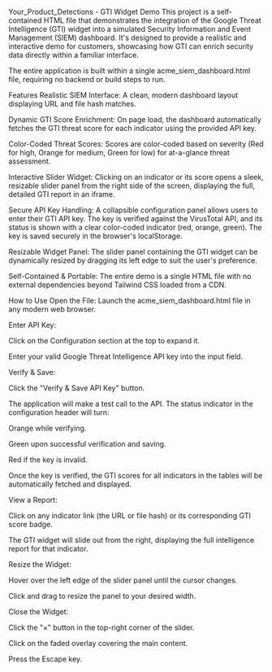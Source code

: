 Your_Product_Detections - GTI Widget Demo
This project is a self-contained HTML file that demonstrates the integration of the Google Threat Intelligence (GTI) widget into a simulated Security Information and Event Management (SIEM) dashboard. It's designed to provide a realistic and interactive demo for customers, showcasing how GTI can enrich security data directly within a familiar interface.

The entire application is built within a single acme_siem_dashboard.html file, requiring no backend or build steps to run.

Features
Realistic SIEM Interface: A clean, modern dashboard layout displaying URL and file hash matches.

Dynamic GTI Score Enrichment: On page load, the dashboard automatically fetches the GTI threat score for each indicator using the provided API key.

Color-Coded Threat Scores: Scores are color-coded based on severity (Red for high, Orange for medium, Green for low) for at-a-glance threat assessment.

Interactive Slider Widget: Clicking on an indicator or its score opens a sleek, resizable slider panel from the right side of the screen, displaying the full, detailed GTI report in an iframe.

Secure API Key Handling: A collapsible configuration panel allows users to enter their GTI API key. The key is verified against the VirusTotal API, and its status is shown with a clear color-coded indicator (red, orange, green). The key is saved securely in the browser's localStorage.

Resizable Widget Panel: The slider panel containing the GTI widget can be dynamically resized by dragging its left edge to suit the user's preference.

Self-Contained & Portable: The entire demo is a single HTML file with no external dependencies beyond Tailwind CSS loaded from a CDN.

How to Use
Open the File: Launch the acme_siem_dashboard.html file in any modern web browser.

Enter API Key:

Click on the Configuration section at the top to expand it.

Enter your valid Google Threat Intelligence API key into the input field.

Verify & Save:

Click the "Verify & Save API Key" button.

The application will make a test call to the API. The status indicator in the configuration header will turn:

Orange while verifying.

Green upon successful verification and saving.

Red if the key is invalid.

Once the key is verified, the GTI scores for all indicators in the tables will be automatically fetched and displayed.

View a Report:

Click on any indicator link (the URL or file hash) or its corresponding GTI score badge.

The GTI widget will slide out from the right, displaying the full intelligence report for that indicator.

Resize the Widget:

Hover over the left edge of the slider panel until the cursor changes.

Click and drag to resize the panel to your desired width.

Close the Widget:

Click the "×" button in the top-right corner of the slider.

Click on the faded overlay covering the main content.

Press the Escape key.
